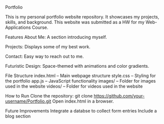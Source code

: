Portfolio

This is my personal portfolio website repository. It showcases my projects, skills, and background.
This website was submitted as a HW for my Web-Applications Course.

Features
About Me: A section introducing myself.

Projects: Displays some of my best work.

Contact: Easy way to reach out to me.

Futuristic Design: Space-themed with animations and color gradients.

File Structure
index.html – Main webpage structure
style.css – Styling for the portfolio
app.js – JavaScript functionality
images/ – Folder for images used in the website
videos/ – Folder for videos used in the website

How to Run
Clone the repository:
git clone https://github.com/your-username/Portfolio.git
Open index.html in a browser.

Future Improvements
Integrate a databse to collect form entries
Include a blog section
